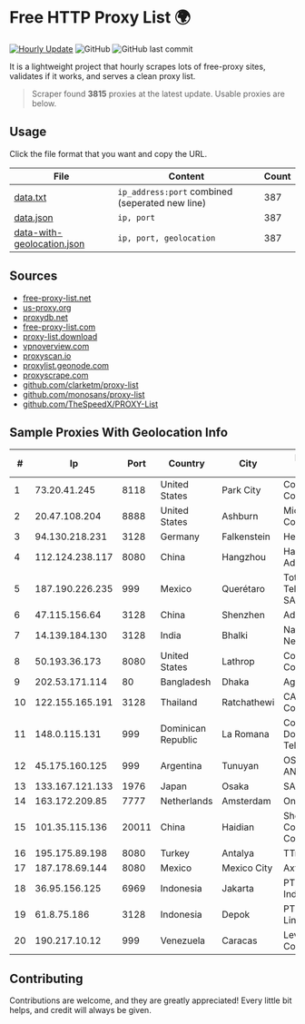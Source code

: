 
# Free HTTP Proxy List 🌍

[![Hourly Update](https://github.com/mertguvencli/http-proxy-list/actions/workflows/main.yml/badge.svg?branch=main)](https://github.com/mertguvencli/http-proxy-list/actions/workflows/main.yml)
![GitHub](https://img.shields.io/github/license/mertguvencli/http-proxy-list)
![GitHub last commit](https://img.shields.io/github/last-commit/mertguvencli/http-proxy-list)

It is a lightweight project that hourly scrapes lots of free-proxy sites, validates if it works, and serves a clean proxy list.


> Scraper found **3815** proxies at the latest update. Usable proxies are below.

## Usage

Click the file format that you want and copy the URL.


|File|Content|Count|
|----|-------|-----|
|[data.txt](https://raw.githubusercontent.com/mertguvencli/http-proxy-list/main/proxy-list/data.txt)|`ip_address:port` combined (seperated new line)|387|
|[data.json](https://raw.githubusercontent.com/mertguvencli/http-proxy-list/main/proxy-list/data.json)|`ip, port`|387|
|[data-with-geolocation.json](https://raw.githubusercontent.com/mertguvencli/http-proxy-list/main/proxy-list/data-with-geolocation.json)|`ip, port, geolocation`|387|

## Sources

* [free-proxy-list.net](https://free-proxy-list.net)
* [us-proxy.org](https://www.us-proxy.org)
* [proxydb.net](http://proxydb.net)
* [free-proxy-list.com](https://free-proxy-list.com/?page=&port=&type%5B%5D=http&type%5B%5D=https&up_time=0&search=Search)
* [proxy-list.download](https://www.proxy-list.download/HTTP)
* [vpnoverview.com](https://vpnoverview.com/privacy/anonymous-browsing/free-proxy-servers)
* [proxyscan.io](https://www.proxyscan.io)
* [proxylist.geonode.com](https://proxylist.geonode.com/api/proxy-list?limit=300&page=1&sort_by=lastChecked&sort_type=desc&protocols=http,https)
* [proxyscrape.com](https://api.proxyscrape.com/v2/?request=displayproxies&protocol=http&timeout=10000&country=all&ssl=all&anonymity=all)
* [github.com/clarketm/proxy-list](https://raw.githubusercontent.com/clarketm/proxy-list/master/proxy-list-raw.txt)
* [github.com/monosans/proxy-list](https://raw.githubusercontent.com/monosans/proxy-list/main/proxies/http.txt)
* [github.com/TheSpeedX/PROXY-List](https://raw.githubusercontent.com/TheSpeedX/PROXY-List/master/http.txt)


## Sample Proxies With Geolocation Info

|#|Ip|Port|Country|City|Internet Service Provider|
|-|--|----|-------|----|-------------------------|
|1|73.20.41.245|8118|United States|Park City|Comcast Cable Communications|
|2|20.47.108.204|8888|United States|Ashburn|Microsoft Corporation|
|3|94.130.218.231|3128|Germany|Falkenstein|Hetzner Online GmbH|
|4|112.124.238.117|8080|China|Hangzhou|Hangzhou Alibaba Advertising Co|
|5|187.190.226.235|999|Mexico|Querétaro|Total Play Telecomunicaciones SA De CV|
|6|47.115.156.64|3128|China|Shenzhen|Addresses CNNIC|
|7|14.139.184.130|3128|India|Bhalki|National Knowledge Network|
|8|50.193.36.173|8080|United States|Lathrop|Comcast Cable Communications|
|9|202.53.171.114|80|Bangladesh|Dhaka|Agni Systems Ltd.|
|10|122.155.165.191|3128|Thailand|Ratchathewi|CAT Telecom Public Company Limited|
|11|148.0.115.131|999|Dominican Republic|La Romana|Compañía Dominicana de Teléfonos S. A.|
|12|45.175.160.125|999|Argentina|Tunuyan|OSORIO SERGIO ANGELINO(NETVDU).|
|13|133.167.121.133|1976|Japan|Osaka|SAKURA Internet Inc.|
|14|163.172.209.85|7777|Netherlands|Amsterdam|Online SAS NL|
|15|101.35.115.136|20011|China|Haidian|Shenzhen Tencent Computer Systems Company Limited|
|16|195.175.89.198|8080|Turkey|Antalya|TTnetTurkTelekom|
|17|187.178.69.144|8080|Mexico|Mexico City|Axtel, S.A.B. de C.V.|
|18|36.95.156.125|6969|Indonesia|Jakarta|PT. Telekomunikasi Indonesia|
|19|61.8.75.186|3128|Indonesia|Depok|PT Aplikanusa Lintasarta|
|20|190.217.10.12|999|Venezuela|Caracas|Level 3 Communications, Inc.|



## Contributing

Contributions are welcome, and they are greatly appreciated! Every
little bit helps, and credit will always be given.

